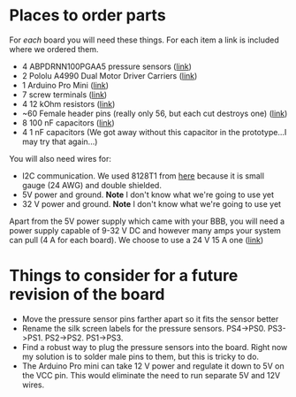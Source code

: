 # Places to order parts

For *each* board you will need these things. For each item a link is included where we ordered them.

* 4 ABPDRNN100PGAA5 pressure sensors ([link](https://www.mouser.com/ProductDetail/Honeywell/ABPDRNN100PGAA5?qs=sGAEpiMZZMvhQj7WZhFIAD2P7qVC0dZ7tI11ZYAVyGqQk%2FMhVJdgGw%3D%3D))
* 2 Pololu A4990 Dual Motor Driver Carriers ([link](https://www.pololu.com/product/2137/))
* 1 Arduino Pro Mini ([link](https://www.amazon.com/HiLetgo-Atmega328P-AU-Development-Microcontroller-Bootloadered/dp/B00E87VWQW/ref=sr_1_5?dchild=1&keywords=arduino+pro+mini&qid=1587767052&sr=8-5))
* 7 screw terminals ([link](https://www.amazon.com/Simpo-Terminal-Optional-300v10a-Drawing/dp/B018ORUVTU/ref=sr_1_4?dchild=1&keywords=2.54%2Bmm%2Bscrew%2Bterminal&qid=1587763307&s=industrial&sr=1-4&th=1))
* 4 12 kOhm resistors ([link](https://www.amazon.com/EDGELEC-Resistor-Tolerance-Resistance-Optional/dp/B07HDGQRSR/ref=sr_1_2?dchild=1&keywords=12k+resistor&qid=1587767472&sr=8-2))
* ~60 Female header pins (really only 56, but each cut destroys one) ([link](https://www.amazon.com/Qunqi-2-54mm-Straight-Connector-Arduino/dp/B07CGGSDWF/ref=sr_1_3?dchild=1&keywords=female+header+pins&qid=1587769954&sr=8-3))
* 8 100 nF capacitors ([link](https://www.amazon.com/Gikfun-Ceramic-Capacitor-Arduino-100pcs/dp/B00RT02YIU/ref=sr_1_9?dchild=1&keywords=100nf+capacitor&qid=1587767206&sr=8-9))
* 4 1 nF capacitors (We got away without this capacitor in the prototype...I may try that again...)


You will also need wires for:

* I2C communication. We used 8128T1 from [here](https://www.mcmaster.com/shielded-wire) because it is small gauge (24 AWG) and double shielded.
* 5V power and ground. **Note** I don't know what we're going to use yet
* 32 V power and ground. **Note** I don't know what we're going to use yet

Apart from the 5V power supply which came with your BBB, you will need a power supply capable of 9-32 V DC and however many amps your system can pull (4 A for each board). We choose to use a 24 V 15 A one ([link](https://www.amazon.com/AVAWO-Switching-Transformer-Regulated-Computer/dp/B0146IAXYO/ref=sr_1_3?dchild=1&keywords=24+volt+power+supply&qid=1587765261&sr=8-3))

# Things to consider for a future revision of the board

* Move the pressure sensor pins farther apart so it fits the sensor better
* Rename the silk screen labels for the pressure sensors. PS4->PS0. PS3->PS1. PS2->PS2. PS1->PS3.
* Find a robust way to plug the pressure sensors into the board. Right now my solution is to solder male pins to them, but this is tricky to do.
* The Arduino Pro mini can take 12 V power and regulate it down to 5V on the VCC pin. This would eliminate the need to run separate 5V and 12V wires.
